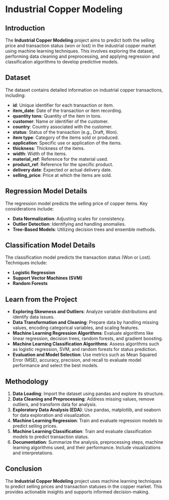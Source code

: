 # Industrial Copper Modeling

## Introduction

The **Industrial Copper Modeling** project aims to predict both the selling price and transaction status (won or lost) in the industrial copper market using machine learning techniques. This involves exploring the dataset, performing data cleaning and preprocessing, and applying regression and classification algorithms to develop predictive models.

## Dataset

The dataset contains detailed information on industrial copper transactions, including:

- **id**: Unique identifier for each transaction or item.
- **item_date**: Date of the transaction or item recording.
- **quantity tons**: Quantity of the item in tons.
- **customer**: Name or identifier of the customer.
- **country**: Country associated with the customer.
- **status**: Status of the transaction (e.g., Draft, Won).
- **item type**: Category of the items sold or produced.
- **application**: Specific use or application of the items.
- **thickness**: Thickness of the items.
- **width**: Width of the items.
- **material_ref**: Reference for the material used.
- **product_ref**: Reference for the specific product.
- **delivery date**: Expected or actual delivery date.
- **selling_price**: Price at which the items are sold.

## Regression Model Details

The regression model predicts the selling price of copper items. Key considerations include:

- **Data Normalization**: Adjusting scales for consistency.
- **Outlier Detection**: Identifying and handling anomalies.
- **Tree-Based Models**: Utilizing decision trees and ensemble methods.

## Classification Model Details

The classification model predicts the transaction status (Won or Lost). Techniques include:

- **Logistic Regression**
- **Support Vector Machines (SVM)**
- **Random Forests**

## Learn from the Project

- **Exploring Skewness and Outliers**: Analyze variable distributions and identify data issues.
- **Data Transformation and Cleaning**: Prepare data by handling missing values, encoding categorical variables, and scaling features.
- **Machine Learning Regression Algorithms**: Evaluate algorithms like linear regression, decision trees, random forests, and gradient boosting.
- **Machine Learning Classification Algorithms**: Assess algorithms such as logistic regression, SVM, and random forests for status prediction.
- **Evaluation and Model Selection**: Use metrics such as Mean Squared Error (MSE), accuracy, precision, and recall to evaluate model performance and select the best models.

## Methodology

1. **Data Loading**: Import the dataset using pandas and explore its structure.
2. **Data Cleaning and Preprocessing**: Address missing values, remove outliers, and transform data for analysis.
3. **Exploratory Data Analysis (EDA)**: Use pandas, matplotlib, and seaborn for data exploration and visualization.
4. **Machine Learning Regression**: Train and evaluate regression models to predict selling prices.
5. **Machine Learning Classification**: Train and evaluate classification models to predict transaction status.
6. **Documentation**: Summarize the analysis, preprocessing steps, machine learning algorithms used, and their performance. Include visualizations and interpretations.

## Conclusion

The **Industrial Copper Modeling** project uses machine learning techniques to predict selling prices and transaction statuses in the copper market. This provides actionable insights and supports informed decision-making.
